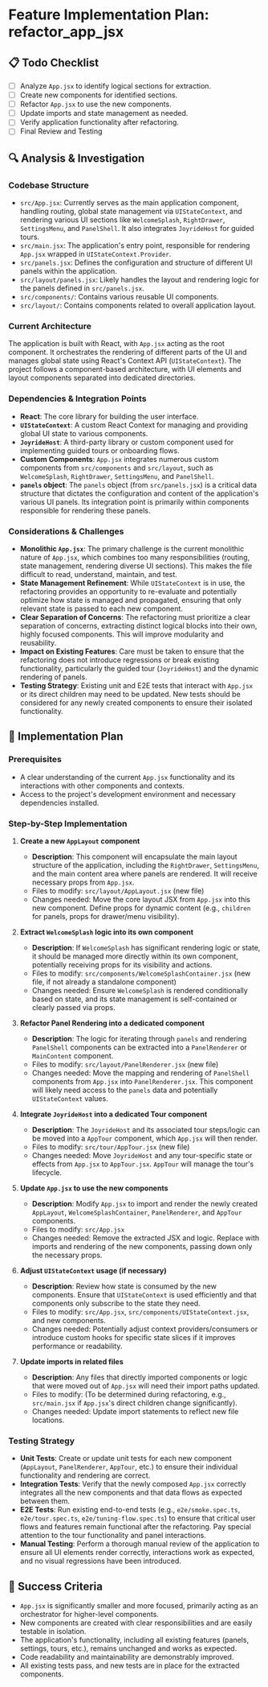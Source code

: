 # Feature Implementation Plan: refactor_app_jsx

## 📋 Todo Checklist
- [ ] Analyze `App.jsx` to identify logical sections for extraction.
- [ ] Create new components for identified sections.
- [ ] Refactor `App.jsx` to use the new components.
- [ ] Update imports and state management as needed.
- [ ] Verify application functionality after refactoring.
- [ ] Final Review and Testing

## 🔍 Analysis & Investigation

### Codebase Structure
- `src/App.jsx`: Currently serves as the main application component, handling routing, global state management via `UIStateContext`, and rendering various UI sections like `WelcomeSplash`, `RightDrawer`, `SettingsMenu`, and `PanelShell`. It also integrates `JoyrideHost` for guided tours.
- `src/main.jsx`: The application's entry point, responsible for rendering `App.jsx` wrapped in `UIStateContext.Provider`.
- `src/panels.jsx`: Defines the configuration and structure of different UI panels within the application.
- `src/layout/panels.jsx`: Likely handles the layout and rendering logic for the panels defined in `src/panels.jsx`.
- `src/components/`: Contains various reusable UI components.
- `src/layout/`: Contains components related to overall application layout.

### Current Architecture
The application is built with React, with `App.jsx` acting as the root component. It orchestrates the rendering of different parts of the UI and manages global state using React's Context API (`UIStateContext`). The project follows a component-based architecture, with UI elements and layout components separated into dedicated directories.

### Dependencies & Integration Points
- **React**: The core library for building the user interface.
- **`UIStateContext`**: A custom React Context for managing and providing global UI state to various components.
- **`JoyrideHost`**: A third-party library or custom component used for implementing guided tours or onboarding flows.
- **Custom Components**: `App.jsx` integrates numerous custom components from `src/components` and `src/layout`, such as `WelcomeSplash`, `RightDrawer`, `SettingsMenu`, and `PanelShell`.
- **`panels` object**: The `panels` object (from `src/panels.jsx`) is a critical data structure that dictates the configuration and content of the application's various UI panels. Its integration point is primarily within components responsible for rendering these panels.

### Considerations & Challenges
- **Monolithic `App.jsx`**: The primary challenge is the current monolithic nature of `App.jsx`, which combines too many responsibilities (routing, state management, rendering diverse UI sections). This makes the file difficult to read, understand, maintain, and test.
- **State Management Refinement**: While `UIStateContext` is in use, the refactoring provides an opportunity to re-evaluate and potentially optimize how state is managed and propagated, ensuring that only relevant state is passed to each new component.
- **Clear Separation of Concerns**: The refactoring must prioritize a clear separation of concerns, extracting distinct logical blocks into their own, highly focused components. This will improve modularity and reusability.
- **Impact on Existing Features**: Care must be taken to ensure that the refactoring does not introduce regressions or break existing functionality, particularly the guided tour (`JoyrideHost`) and the dynamic rendering of panels.
- **Testing Strategy**: Existing unit and E2E tests that interact with `App.jsx` or its direct children may need to be updated. New tests should be considered for any newly created components to ensure their isolated functionality.

## 📝 Implementation Plan

### Prerequisites
- A clear understanding of the current `App.jsx` functionality and its interactions with other components and contexts.
- Access to the project's development environment and necessary dependencies installed.

### Step-by-Step Implementation

1.  **Create a new `AppLayout` component**
    -   **Description**: This component will encapsulate the main layout structure of the application, including the `RightDrawer`, `SettingsMenu`, and the main content area where panels are rendered. It will receive necessary props from `App.jsx`.
    -   Files to modify: `src/layout/AppLayout.jsx` (new file)
    -   Changes needed: Move the core layout JSX from `App.jsx` into this new component. Define props for dynamic content (e.g., `children` for panels, props for drawer/menu visibility).

2.  **Extract `WelcomeSplash` logic into its own component**
    -   **Description**: If `WelcomeSplash` has significant rendering logic or state, it should be managed more directly within its own component, potentially receiving props for its visibility and actions.
    -   Files to modify: `src/components/WelcomeSplashContainer.jsx` (new file, if not already a standalone component)
    -   Changes needed: Ensure `WelcomeSplash` is rendered conditionally based on state, and its state management is self-contained or clearly passed via props.

3.  **Refactor Panel Rendering into a dedicated component**
    -   **Description**: The logic for iterating through `panels` and rendering `PanelShell` components can be extracted into a `PanelRenderer` or `MainContent` component.
    -   Files to modify: `src/layout/PanelRenderer.jsx` (new file)
    -   Changes needed: Move the mapping and rendering of `PanelShell` components from `App.jsx` into `PanelRenderer.jsx`. This component will likely need access to the `panels` data and potentially `UIStateContext` values.

4.  **Integrate `JoyrideHost` into a dedicated Tour component**
    -   **Description**: The `JoyrideHost` and its associated tour steps/logic can be moved into a `AppTour` component, which `App.jsx` will then render.
    -   Files to modify: `src/tour/AppTour.jsx` (new file)
    -   Changes needed: Move `JoyrideHost` and any tour-specific state or effects from `App.jsx` to `AppTour.jsx`. `AppTour` will manage the tour's lifecycle.

5.  **Update `App.jsx` to use the new components**
    -   **Description**: Modify `App.jsx` to import and render the newly created `AppLayout`, `WelcomeSplashContainer`, `PanelRenderer`, and `AppTour` components.
    -   Files to modify: `src/App.jsx`
    -   Changes needed: Remove the extracted JSX and logic. Replace with imports and rendering of the new components, passing down only the necessary props.

6.  **Adjust `UIStateContext` usage (if necessary)**
    -   **Description**: Review how state is consumed by the new components. Ensure that `UIStateContext` is used efficiently and that components only subscribe to the state they need.
    -   Files to modify: `src/App.jsx`, `src/components/UIStateContext.jsx`, and new components.
    -   Changes needed: Potentially adjust context providers/consumers or introduce custom hooks for specific state slices if it improves performance or readability.

7.  **Update imports in related files**
    -   **Description**: Any files that directly imported components or logic that were moved out of `App.jsx` will need their import paths updated.
    -   Files to modify: (To be determined during refactoring, e.g., `src/main.jsx` if `App.jsx`'s direct children change significantly).
    -   Changes needed: Update import statements to reflect new file locations.

### Testing Strategy
- **Unit Tests**: Create or update unit tests for each new component (`AppLayout`, `PanelRenderer`, `AppTour`, etc.) to ensure their individual functionality and rendering are correct.
- **Integration Tests**: Verify that the newly composed `App.jsx` correctly integrates all the new components and that data flows as expected between them.
- **E2E Tests**: Run existing end-to-end tests (e.g., `e2e/smoke.spec.ts`, `e2e/tour.spec.ts`, `e2e/tuning-flow.spec.ts`) to ensure that critical user flows and features remain functional after the refactoring. Pay special attention to the tour functionality and panel interactions.
- **Manual Testing**: Perform a thorough manual review of the application to ensure all UI elements render correctly, interactions work as expected, and no visual regressions have been introduced.

## 🎯 Success Criteria
- `App.jsx` is significantly smaller and more focused, primarily acting as an orchestrator for higher-level components.
- New components are created with clear responsibilities and are easily testable in isolation.
- The application's functionality, including all existing features (panels, settings, tours, etc.), remains unchanged and works as expected.
- Code readability and maintainability are demonstrably improved.
- All existing tests pass, and new tests are in place for the extracted components.